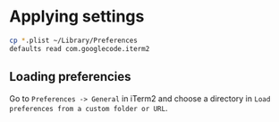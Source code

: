 # Applying settings

```bash
cp *.plist ~/Library/Preferences
defaults read com.googlecode.iterm2
```

## Loading preferencies

Go to `Preferences -> General` in iTerm2 and choose a directory in `Load preferences from a custom folder or URL`.

